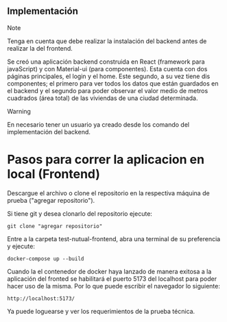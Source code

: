 ## Implementación

> [!NOTE]
> Tenga en cuenta que debe realizar la instalación del backend antes de realizar la del frontend.

Se creó una aplicación backend construida en React (framework para javaScript) y con Material-ui (para componentes). Esta cuenta con dos páginas principales, el login y el home. Este segundo, a su vez tiene dis componentes; el primero para ver todos los datos que están guardados en el backend y el segundo para poder observar el valor medio de metros cuadrados (área total) de las viviendas de una ciudad determinada.

> [!WARNING]
> En necesario tener un usuario ya creado desde los comando del implementación del backend.

# Pasos para correr la aplicacion en local (Frontend)

Descargue el archivo o clone el repositorio en la respectiva máquina de prueba ("agregar repositorio").

Si tiene git y desea clonarlo del repositorio ejecute:
```
git clone "agregar repositorio"
```
Entre a la carpeta test-nutual-frontend, abra una terminal de su preferencia y ejecute:
```
docker-compose up --build
```

Cuando la el contenedor de docker haya lanzado de manera exitosa a la aplicación del fronted se habilitará el puerto 5173 del localhost para poder hacer uso de la misma.
Por lo que puede escribir el navegador lo siguiente:
```
http://localhost:5173/
```

Ya puede loguearse y ver los requerimientos de la prueba técnica.
